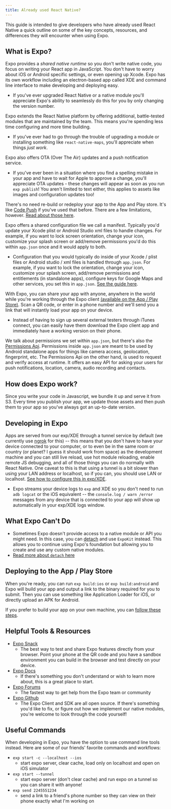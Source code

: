 ```yaml
---
title: Already used React Native?
---
```


This guide is intended to give developers who have already used React Native a quick outline on some of the key concepts, resources, and differences they will encounter when using Expo.

## What is Expo?

Expo provides a *shared native runtime* so you don't write native code, you focus on writing your React app in JavaScript. You don't have to worry about iOS or Android specific settings, or even opening up Xcode. Expo has its own workflow including an electron-based app called XDE and command line interface to make developing and deploying easy.

- If you've ever upgraded React Native or a native module you'll appreciate Expo's ability to seamlessly do this for you by only changing the version number.

Expo extends the React Native platform by offering additional, battle-tested modules that are maintained by the team. This means you're spending less time configuring and more time building.

- If you've ever had to go through the trouble of upgrading a module or installing something like `react-native-maps`, you'll appreciate when things *just work*.

Expo also offers OTA (Over The Air) updates and a push notification service.

- If you've ever been in a situation where you find a spelling mistake in your app and have to wait for Apple to approve a change, you'll appreciate OTA updates - these changes will appear as soon as you run `exp publish`! You aren't limited to text either, this applies to assets like images and configuration updates too!

There's no need re-build or redeploy your app to the App and Play store. It's like [Code Push](https://microsoft.github.io/code-push/) if you've used that before. There are a few limitations, however. [Read about those here](../../workflow/publishing/#limitations).

Expo offers a shared configuration file we call a manifest. Typically you'd update your Xcode plist or Android Studio xml files to handle changes. For example, if you want to lock screen orientation, change your icon, customize your splash screen or add/remove permissions you'd do this within `app.json` once and it would apply to both.

- Configuration that you would typically do inside of your Xcode / plist files or Android studio / xml files is handled through `app.json`. For example, if you want to lock the orientation, change your icon, customize your splash screen, add/remove permissions and entitlements (in standalone apps), configure keys for Google Maps and other services, you set this in `app.json`. [See the guide here](../../workflow/configuration/).

With Expo, you can share your app with anyone, anywhere in the world while you're working through the Expo client [(available on the App / Play Store)](https://expo.io). Scan a QR code, or enter in a phone number and we'll send you a link that will instantly load your app on your device.

- Instead of having to sign up several external testers through iTunes connect, you can easily have them download the Expo client app and immediately have a working version on their phone.

We talk about permissions we set within `app.json`, but there's also the [Permissions Api](../../expokit/detach/). Permissions inside `app.json` are meant to be used by Android standalone apps for things like camera access, geolocation, fingerprint, etc. The Permissions Api on the other hand, is used to request and verify access at runtime. It offers an easy API for asking your users for push notifications, location, camera, audio recording and contacts.

## How does Expo work?

Since you write your code in Javascript, we bundle it up and serve it from S3. Every time you publish your app, we update those assets and then push them to your app so you've always got an up-to-date version.

## Developing in Expo
Apps are served from our exp/XDE through a tunnel service by default (we currently use [ngrok](https://ngrok.com) for this) -- this means that you don't have to have your device connected to your computer, or to even be in the same room or country (or planet? I guess it should work from space) as the development machine and you can still live reload, use hot module reloading, enable remote JS debugging, and all of those things you can do normally with React Native. One caveat to this is that using a tunnel is a bit slower than using your LAN address or localhost, so if you can, you should use LAN or localhost. [See how to configure this in exp/XDE](../../workflow/how-expo-works/).

- Expo streams your device logs to `exp` and XDE so you don't need to run `adb logcat` or the iOS equivalent -- the `console.log / warn /error` messages from any device that is connected to your app will show up automatically in your exp/XDE logs window.

## What Expo Can't Do

- Sometimes Expo doesn't provide access to a native module or API you might need. In this case, you can [detach](../../expokit/detach/) and use `ExpoKit` instead.  This allows you to continue using Expo's foundation but allowing you to create and use any custom native modules.
- [Read more about `detach` here](../../expokit/detach/)

## Deploying to the App / Play Store

When you're ready, you can run `exp build:ios` or `exp build:android` and Expo will build your app and output a link to the binary required for you to submit. Then you can use something like Application Loader for iOS, or directly upload an APK for Android.

If you prefer to build your app on your own machine, you can [follow these steps](https://github.com/expo/expo#standalone-apps).

## Helpful Tools & Resources

- [Expo Snack](https://snack.expo.io)
  - The best way to test and share Expo features directly from your browser. Point your phone at the QR code and you have a sandbox environment you can build in the browser and test directly on your device.
- [Expo Docs](../../)
  - If there's something you don't understand or wish to learn more about, this is a great place to start.
- [Expo Forums](https://forums.expo.io)
  - The fastest way to get help from the Expo team or community
- [Expo Github](https://github.com/expo)
  - The Expo Client and SDK are all open source. If there's something you'd like to fix, or figure out how we implement our native modules, you're welcome to look through the code yourself!

## Useful Commands

When developing in Expo, you have the option to use command line tools instead. Here are some of our friends' favorite commands and workflows:
- `exp start -c --localhost --ios`
  - start expo server, clear cache, load only on localhost and open on iOS simulator
- `exp start --tunnel`
  - start expo server (don't clear cache) and run expo on a tunnel so you can share it with anyone!
- `exp send 2245551234`
  - send a link to a friend's phone number so they can view on their phone exactly what I'm working on
